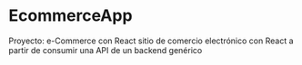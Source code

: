 # EcommerceApp
Proyecto: e-Commerce con React 
sitio de comercio electrónico con React a partir de consumir una API de un backend genérico 
